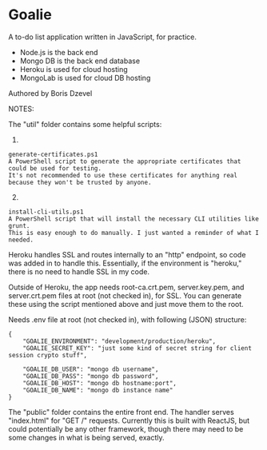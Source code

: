 Goalie
=====

A to-do list application written in JavaScript, for practice.

* Node.js is the back end
* Mongo DB is the back end database
* Heroku is used for cloud hosting
* MongoLab is used for cloud DB hosting

Authored by Boris Dzevel

NOTES:

The "util" folder contains some helpful scripts:

1)

	generate-certificates.ps1
	A PowerShell script to generate the appropriate certificates that could be used for testing.
	It's not recommended to use these certificates for anything real because they won't be trusted by anyone.
	
2)

	install-cli-utils.ps1
	A PowerShell script that will install the necessary CLI utilities like grunt.
	This is easy enough to do manually. I just wanted a reminder of what I needed.
	
Heroku handles SSL and routes internally to an "http" endpoint, so code was added in to handle this. Essentially, if the environment is "heroku," there is no need to handle SSL in my code.

Outside of Heroku, the app needs root-ca.crt.pem, server.key.pem, and server.crt.pem files at root (not checked in), for SSL. You can generate these using the script mentioned above and just move them to the root.

Needs .env file at root (not checked in), with following (JSON) structure:

	{
		"GOALIE_ENVIRONMENT": "development/production/heroku",
		"GOALIE_SECRET_KEY": "just some kind of secret string for client session crypto stuff",
	
		"GOALIE_DB_USER": "mongo db username",
		"GOALIE_DB_PASS": "mongo db password",
		"GOALIE_DB_HOST": "mongo db hostname:port",
		"GOALIE_DB_NAME": "mongo db instance name"
	}

The "public" folder contains the entire front end. The handler serves "index.html" for "GET /" requests. Currently this is built with ReactJS, but could potentially be any other framework, though there may need to be some changes in what is being served, exactly.